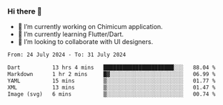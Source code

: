 ### Hi there 👋

<!--
**devcat37/devcat37** is a ✨ _special_ ✨ repository because its `README.md` (this file) appears on your GitHub profile.-->


- 🔭 I’m currently working on Chimicum application.
- 🌱 I’m currently learning Flutter/Dart.
- 👯 I’m looking to collaborate with UI designers.
<!-- - 🤔 I’m looking for help with ... -->

<!--START_SECTION:waka-->

```txt
From: 24 July 2024 - To: 31 July 2024

Dart          13 hrs 4 mins   ██████████████████████░░░   88.04 %
Markdown      1 hr 2 mins     █▓░░░░░░░░░░░░░░░░░░░░░░░   06.99 %
YAML          15 mins         ▒░░░░░░░░░░░░░░░░░░░░░░░░   01.77 %
XML           13 mins         ▒░░░░░░░░░░░░░░░░░░░░░░░░   01.47 %
Image (svg)   6 mins          ▒░░░░░░░░░░░░░░░░░░░░░░░░   00.74 %
```

<!--END_SECTION:waka-->
